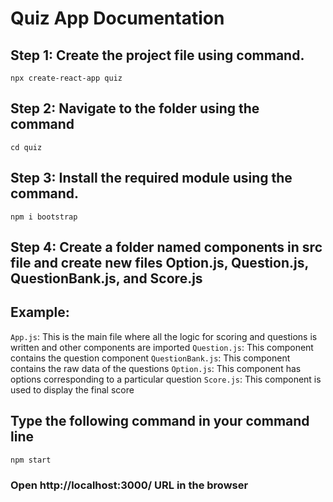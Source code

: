 # Quiz App Documentation

## Step 1: Create the project file using command.

```
npx create-react-app quiz
```

## Step 2: Navigate to the folder using the command

```
cd quiz
```

## Step 3: Install the required module using the command.

```
npm i bootstrap
```

## Step 4: Create a folder named components in src file and create new files Option.js, Question.js, QuestionBank.js, and Score.js


## Example: 

`App.js`: This is the main file where all the logic for scoring and questions is written and other components are imported
`Question.js`: This component contains the question component 
`QuestionBank.js`: This component contains the raw data of the questions
`Option.js`: This component has options corresponding to a particular question
`Score.js`: This component is used to display the final score


## Type the following command in your command line

```
npm start
```

### Open http://localhost:3000/ URL in the browser